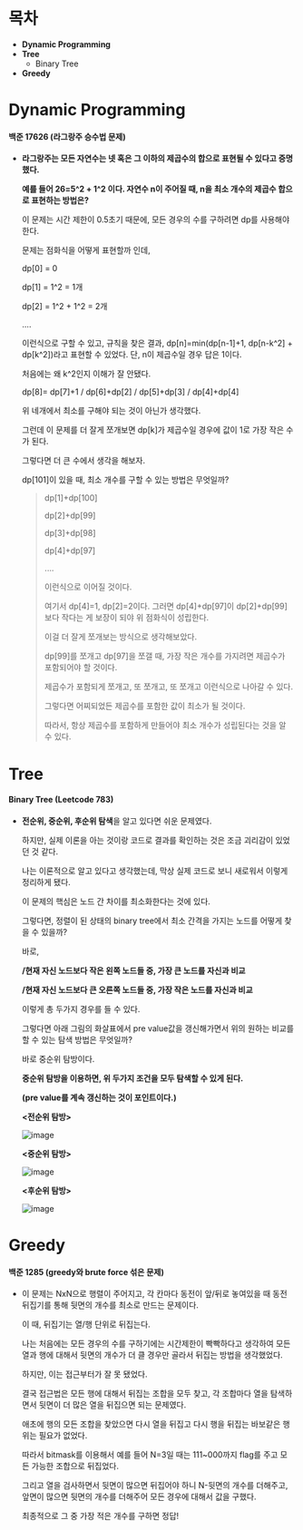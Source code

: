 # 목차

- **Dynamic Programming**
- **Tree**
  - Binary Tree
- **Greedy**




# Dynamic Programming

#### 백준 17626 (라그랑주 승수법 문제)

- **라그랑주는 모든 자연수는 넷 혹은 그 이하의 제곱수의 합으로 표현될 수 있다고 증명했다.** 

  **예를 들어 26=5^2 + 1^2 이다. 자연수 n이 주어질 때, n을 최소 개수의 제곱수 합으로 표현하는 방법은?**

  이 문제는 시간 제한이 0.5초기 때문에, 모든 경우의 수를 구하려면 dp를 사용해야 한다. 

  문제는 점화식을 어떻게 표현할까 인데, 

  dp[0] = 0

  dp[1] = 1^2 = 1개

  dp[2] = 1^2 + 1^2 = 2개

  ....

  이런식으로 구할 수 있고, 규칙을 찾은 결과, dp[n]=min(dp[n-1]+1, dp[n-k^2] + dp[k^2])라고 표현할 수 있었다. 단, n이 제곱수일 경우 답은 1이다. 

  처음에는 왜 k^2인지 이해가 잘 안됐다. 

  dp[8]= dp[7]+1 / dp[6]+dp[2] / dp[5]+dp[3] / dp[4]+dp[4]

  위 네개에서 최소를 구해야 되는 것이 아닌가 생각했다. 

  그런데 이 문제를 더 잘게 쪼개보면 dp[k]가 제곱수일 경우에 값이 1로 가장 작은 수가 된다. 

  그렇다면 더 큰 수에서 생각을 해보자. 

  dp[101]이 있을 때, 최소 개수를 구할 수 있는 방법은 무엇일까?

  > dp[1]+dp[100]
  >
  > dp[2]+dp[99]
  >
  > dp[3]+dp[98]
  >
  > dp[4]+dp[97]
  >
  > ....
  >
  > 이런식으로 이어질 것이다. 
  >
  > 여기서 dp[4]=1, dp[2]=2이다. 그러면 dp[4]+dp[97]이 dp[2]+dp[99]보다 작다는 게 보장이 되야 위 점화식이 성립한다. 
  >
  > 이걸 더 잘게 쪼개보는 방식으로 생각해보았다. 
  >
  > dp[99]를 쪼개고 dp[97]을 쪼갤 때, 가장 작은 개수를 가지려면 제곱수가 포함되어야 할 것이다. 
  >
  > 제곱수가 포함되게 쪼개고, 또 쪼개고, 또 쪼개고 이런식으로 나아갈 수 있다. 
  >
  > 그렇다면 어찌되었든 제곱수를 포함한 값이 최소가 될 것이다. 
  >
  > 따라서, 항상 제곱수를 포함하게 만들어야 최소 개수가 성립된다는 것을 알 수 있다. 



# Tree

#### Binary Tree (Leetcode 783)

- **전순위, 중순위, 후순위 탐색**을 알고 있다면 쉬운 문제였다. 

  하지만, 실제 이론을 아는 것이랑 코드로 결과를 확인하는 것은 조금 괴리감이 있었던 것 같다. 

  나는 이론적으로 알고 있다고 생각했는데, 막상 실제 코드로 보니 새로워서 이렇게 정리하게 됐다. 

  이 문제의 핵심은 노드 간 차이를 최소화한다는 것에 있다. 

  그렇다면, 정렬이 된 상태의 binary tree에서 최소 간격을 가지는 노드를 어떻게 찾을 수 있을까?

  바로,

  **/현재 자신 노드보다 작은 왼쪽 노드들 중, 가장 큰 노드를 자신과 비교**

  **/현재 자신 노드보다 큰 오른쪽 노드들 중, 가장 작은 노드를 자신과 비교**

  이렇게 총 두가지 경우를 들 수 있다. 

  그렇다면 아래 그림의 화살표에서 pre value값을 갱신해가면서 위의 원하는 비교를 할 수 있는 탐색 방법은 무엇일까?

  바로 중순위 탐방이다. 

  **중순위 탐방을 이용하면, 위 두가지 조건을 모두 탐색할 수 있게 된다.** 

  **(pre value를 계속 갱신하는 것이 포인트이다.)**

  **<전순위 탐방>**

  ![image](https://user-images.githubusercontent.com/71866756/157698596-56d9ef7f-52a0-4b0e-800b-d04644c84b85.png)  

  **<중순위 탐방>**

  ![image](https://user-images.githubusercontent.com/71866756/157698614-e544d7ac-e175-4247-8a01-fa4adefd6dc3.png)

  **<후순위 탐방>**

  ![image](https://user-images.githubusercontent.com/71866756/157698628-6bc05670-aa54-494e-be47-caf055c7076f.png)

  

# Greedy

#### 백준 1285 (greedy와 brute force 섞은 문제)

- 이 문제는 NxN으로 행렬이 주어지고, 각 칸마다 동전이 앞/뒤로 놓여있을 때 동전 뒤집기를 통해 뒷면의 개수를 최소로 만드는 문제이다. 

  이 때, 뒤집기는 열/행 단위로 뒤집는다. 

  나는 처음에는 모든 경우의 수를 구하기에는 시간제한이 빡빡하다고 생각하여 모든 열과 행에 대해서 뒷면의 개수가 더 클 경우만 골라서 뒤집는 방법을 생각했었다. 

  하지만, 이는 접근부터가 잘 못 됐었다. 

  결국 접근법은 모든 행에 대해서 뒤집는 조합을 모두 찾고, 각 조합마다 열을 탐색하면서 뒷면이 더 많은 열을 뒤집으면 되는 문제였다. 

  애초에 행의 모든 조합을 찾았으면 다시 열을 뒤집고 다시 행을 뒤집는 바보같은 행위는 필요가 없었다. 

  따라서 bitmask를 이용해서 예를 들어 N=3일 때는 111~000까지 flag를 주고 모든 가능한 조합으로 뒤집었다. 

  그리고 열을 검사하면서 뒷면이 많으면 뒤집어야 하니 N-뒷면의 개수를 더해주고, 앞면이 많으면 뒷면의 개수를 더해주어 모든 경우에 대해서 값을 구했다. 

  최종적으로 그 중 가장 적은 개수를 구하면 정답!
